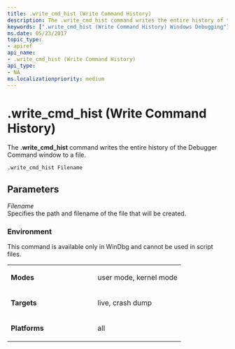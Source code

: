 ```yaml
---
title: .write_cmd_hist (Write Command History)
description: The .write_cmd_hist command writes the entire history of the Debugger Command window to a file.
keywords: [".write_cmd_hist (Write Command History) Windows Debugging"]
ms.date: 05/23/2017
topic_type:
- apiref
api_name:
- .write_cmd_hist (Write Command History)
api_type:
- NA
ms.localizationpriority: medium
---
```


# .write\_cmd\_hist (Write Command History)


The **.write\_cmd\_hist** command writes the entire history of the Debugger Command window to a file.

```dbgcmd
.write_cmd_hist Filename 
```

## <span id="ddk_meta_cmd_hist_write_command_history_dbg"></span><span id="DDK_META_CMD_HIST_WRITE_COMMAND_HISTORY_DBG"></span>Parameters


<span id="_______Filename______"></span><span id="_______filename______"></span><span id="_______FILENAME______"></span> *Filename*   
Specifies the path and filename of the file that will be created.

### <span id="Environment"></span><span id="environment"></span><span id="ENVIRONMENT"></span>Environment

This command is available only in WinDbg and cannot be used in script files.

<table>
<colgroup>
<col width="50%" />
<col width="50%" />
</colgroup>
<tbody>
<tr class="odd">
<td align="left"><p><strong>Modes</strong></p></td>
<td align="left"><p>user mode, kernel mode</p></td>
</tr>
<tr class="even">
<td align="left"><p><strong>Targets</strong></p></td>
<td align="left"><p>live, crash dump</p></td>
</tr>
<tr class="odd">
<td align="left"><p><strong>Platforms</strong></p></td>
<td align="left"><p>all</p></td>
</tr>
</tbody>
</table>

 

 

 





